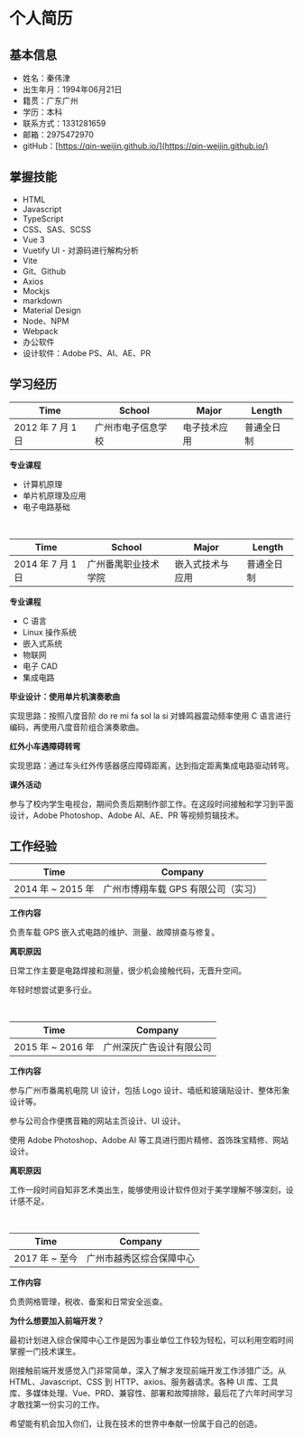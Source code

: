 # 个人简历

## 基本信息

- 姓名：秦伟津
- 出生年月：1994年06月21日
- 籍贯：广东广州
- 学历：本科
- 联系方式：1331281659
- 邮箱：2975472970
- gitHub：[https://qin-weijin.github.io/](https://qin-weijin.github.io/)

## 掌握技能

- HTML
- Javascript
- TypeScript
- CSS、SAS、SCSS
- Vue 3
- Vuetify UI - 对源码进行解构分析
- Vite
- Git、Github
- Axios
- Mockjs
- markdown
- Material Design
- Node、NPM
- Webpack
- 办公软件
- 设计软件：Adobe PS、AI、AE、PR

## 学习经历

| Time | School | Major | Length |
| ---- | ------ | ----- | ------ |
| 2012 年 7 月 1 日 | 广州市电子信息学校 | 电子技术应用 | 普通全日制 |

**专业课程**

- 计算机原理
- 单片机原理及应用
- 电子电路基础

<br/>

| Time | School | Major | Length |
| ---- | ------ | ----- | ------ |
| 2014 年 7 月 1 日 | 广州番禺职业技术学院 | 嵌入式技术与应用 | 普通全日制 |

**专业课程**

- C 语言
- Linux 操作系统
- 嵌入式系统
- 物联网
- 电子 CAD
- 集成电路

**毕业设计：使用单片机演奏歌曲**

<p>实现思路：按照八度音阶 do re mi fa sol la si 对蜂鸣器震动频率使用 C 语言进行编码，再使用八度音阶组合演奏歌曲。</p>

**红外小车遇障碍转弯**

<p>实现思路：通过车头红外传感器感应障碍距离，达到指定距离集成电路驱动转弯。</p>

**课外活动**

<p>参与了校内学生电视台，期间负责后期制作部工作。在这段时间接触和学习到平面设计，Adobe Photoshop、Adobe AI、AE、PR 等视频剪辑技术。</p>

## 工作经验

| Time | Company |
| ---- | ------- |
| 2014 年 ~ 2015 年 | 广州市博翔车载 GPS 有限公司（实习） | 

**工作内容**

<p>负责车载 GPS 嵌入式电路的维护、测量、故障排查与修复。</p>

**离职原因**

<p>日常工作主要是电路焊接和测量，很少机会接触代码，无晋升空间。</p>
<p>年轻时想尝试更多行业。</p>
<br/>

| Time | Company |
| - | - |
| 2015 年 ~ 2016 年 | 广州深灰广告设计有限公司 |

**工作内容**

<p>参与广州市番禺机电院 UI 设计，包括 Logo 设计、墙纸和玻璃贴设计、整体形象设计等。</p>
<p>参与公司合作便携音箱的网站主页设计、UI 设计。</p>
<p>使用 Adobe Photoshop、Adobe AI 等工具进行图片精修、首饰珠宝精修、网站设计。</p>

**离职原因**

<p>工作一段时间自知非艺术类出生，能够使用设计软件但对于美学理解不够深刻，设计感不足。</p>
<br/>

| Time | Company |
| - | - |
| 2017 年 ~ 至今 | 广州市越秀区综合保障中心 |

**工作内容**

<p>负责网格管理，税收、备案和日常安全巡查。</p>

**为什么想要加入前端开发？**

<p>  最初计划进入综合保障中心工作是因为事业单位工作较为轻松，可以利用空暇时间掌握一门技术谋生。</p>
<p>  刚接触前端开发感觉入门非常简单，深入了解才发现前端开发工作涉猎广泛。从 HTML、Javascript、CSS 到 HTTP、axios、服务器请求。各种 UI 库、工具库、多媒体处理、Vue、PRD、兼容性、部署和故障排除，最后花了六年时间学习才敢找第一份实习的工作。</p>
<p>  希望能有机会加入你们，让我在技术的世界中奉献一份属于自己的创造。</p>




















